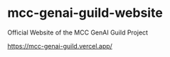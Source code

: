 # mcc-genai-guild-website
Official Website of the MCC GenAI Guild Project

https://mcc-genai-guild.vercel.app/ 
